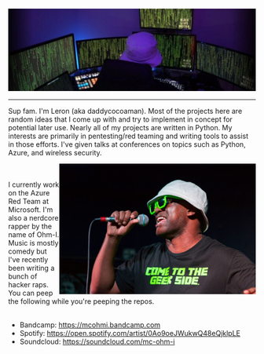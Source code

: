 ![](images/header.jpeg)

---

Sup fam. I'm Leron (aka daddycocoaman). Most of the projects here are random ideas that I come up with and try to implement in concept for potential later use. Nearly all of my projects are written in Python. My interests are primarily in pentesting/red teaming and writing tools to assist in those efforts. I've given talks at conferences on topics such as Python, Azure, and wireless security.

<img src="./images/ohmi.jpg" width="400" align="right" /><br><br>
I currently work on the Azure Red Team at Microsoft. I'm also a nerdcore rapper by the name of Ohm-I. Music is mostly comedy but I've recently been writing a bunch of hacker raps. You can peep the following while you're peeping the repos.
<br><br>

- Bandcamp: https://mcohmi.bandcamp.com
- Spotify: https://open.spotify.com/artist/0Ao9oeJWukwQ48eQjklpLE
- Soundcloud: https://soundcloud.com/mc-ohm-i

<!--
**daddycocoaman/daddycocoaman** is a ✨ _special_ ✨ repository because its `README.md` (this file) appears on your GitHub profile.

Here are some ideas to get you started:

- 🔭 I’m currently working on ...
- 🌱 I’m currently learning ...
- 👯 I’m looking to collaborate on ...
- 🤔 I’m looking for help with ...
- 💬 Ask me about ...
- 📫 How to reach me: ...
- 😄 Pronouns: ...
- ⚡ Fun fact: ...
-->
